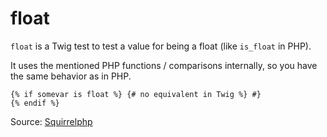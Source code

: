 # float

`float` is a Twig test to test a value for being a float (like `is_float` in PHP).

It uses the mentioned PHP functions / comparisons internally, so you have the same behavior as in PHP.

```twig
{% if somevar is float %} {# no equivalent in Twig %} #}
{% endif %}
```

Source: [Squirrelphp](https://github.com/squirrelphp/twig-php-syntax)
